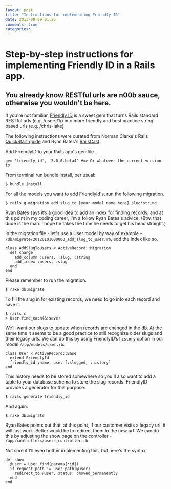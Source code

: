 ```yaml
---
layout: post
title: "Instructions for implementing Friendly ID"
date: 2013-09-09 01:26
comments: true
categories: 
---
```


# Step-by-step instructions for implementing Friendly ID in a Rails app.

## You already know RESTful urls are n00b sauce, otherwise you wouldn't be here.

If you're not familiar, [Friendly ID](https://github.com/norman/friendly_id) is a sweet gem that turns Rails standard RESTful urls (e.g. /users/1/) into more friendly and best practice string-based urls (e.g. /chris-lake)

The following instructions were curated from Norman Clarke's Rails [QuickStart guide](https://github.com/norman/friendly_id) and Ryan Bates's [RailsCast](http://railscasts.com/episodes/314-pretty-urls-with-friendlyid). 

Add FriendlyID to your Rails app's gemfile.

	gem 'friendly_id', '5.0.0.beta4' #=> Or whatever the current version is.

From terminal run bundle install, per usual:

	$ bundle install


For all the models you want to add FriendlyId's, run the following migration.

	$ rails g migration add_slug_to_[your model name here] slug:string

Ryan Bates says it’s a good idea to add an index for finding records, and at this point in my coding career, I'm a follow Ryan Bates's advice. (Btw, that dude is the man. I hope he takes the time he needs to get his head straight.)

In the migration file - let's use a User model by way of example - `/db/migrate/20120101000000_add_slug_to_user.rb`, add the index like so.

	class AddSlugToUsers < ActiveRecord::Migration 
	  def change
        add_column :users, :slug, :string
        add_index :users, :slug
      end
    end

Please remember to run the migration. 

	$ rake db:migrate

To fill the slug in for existing records, we need to go into each record and save it. 

	$ rails c
	> User.find_each(&:save)
 
We'll want our slugs to update when records are changed in the db. At the same time it seems to be a good practice to still recognize older slugs and their legacy urls. We can do this by using FriendlyID’s `history` option in our model `/app/models/user.rb`.

	class User < ActiveRecord::Base
	  extend FriendlyId
	  friendly_id :name, use: [:slugged, :history]
	end
 
This history needs to be stored somewhere so you'll also want to add a table to your database schema to store the slug records. FriendlyID provides a generator for this purpose:

	$ rails generate friendly_id
	
And again.

	$ rake db:migrate
	
Ryan Bates points out that, at this point, if our customer visits a legacy url, it will just work. Better would be to redirect them to the new url. We can do this by adjusting the show page on the controller - `/app/controllers/users_controller.rb`

Not sure if I'll even bother implementing this, but here's the syntax.

	def show
	  @user = User.find(params[:id])
	  if request.path != user_path(@user)
	    redirect_to @user, status: :moved_permanently
	  end
	end